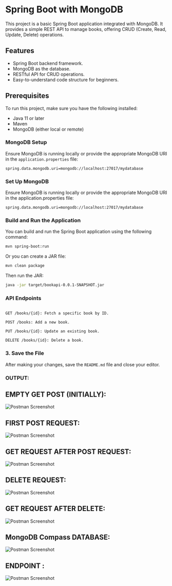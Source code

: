 # Spring Boot with MongoDB

This project is a basic Spring Boot application integrated with MongoDB. It provides a simple REST API to manage books, offering CRUD (Create, Read, Update, Delete) operations.

## Features

- Spring Boot backend framework.
- MongoDB as the database.
- RESTful API for CRUD operations.
- Easy-to-understand code structure for beginners.

## Prerequisites

To run this project, make sure you have the following installed:

- Java 11 or later
- Maven
- MongoDB (either local or remote)
  
### MongoDB Setup

Ensure MongoDB is running locally or provide the appropriate MongoDB URI in the `application.properties` file:

```properties
spring.data.mongodb.uri=mongodb://localhost:27017/mydatabase
```

### Set Up MongoDB
Ensure MongoDB is running locally or provide the appropriate MongoDB URI in the application.properties file:

```properties
spring.data.mongodb.uri=mongodb://localhost:27017/mydatabase
```

### Build and Run the Application
You can build and run the Spring Boot application using the following command:

```bash
mvn spring-boot:run
```

Or you can create a JAR file:

```bash
mvn clean package
```

Then run the JAR:

```bash
java -jar target/bookapi-0.0.1-SNAPSHOT.jar
```

### API Endpoints
```GET /books: Fetch all books.

GET /books/{id}: Fetch a specific book by ID.

POST /books: Add a new book.

PUT /books/{id}: Update an existing book.

DELETE /books/{id}: Delete a book.
```

### 3. **Save the File**

After making your changes, save the `README.md` file and close your editor.

### OUTPUT:

## EMPTY GET POST (INITIALLY):

![Postman Screenshot](https://github.com/Karishma-156/springboot-basic/blob/main/postman1.png?raw=true)


## FIRST POST REQUEST:

![Postman Screenshot](https://github.com/Karishma-156/springboot-basic/blob/main/postman2.png?raw=true)


## GET REQUEST AFTER POST REQUEST:

![Postman Screenshot](https://github.com/Karishma-156/springboot-basic/blob/main/getafterpost.png?raw=true)


## DELETE REQUEST:

![Postman Screenshot](https://github.com/Karishma-156/springboot-basic/blob/main/delete.png?raw=true)


## GET REQUEST AFTER DELETE:

![Postman Screenshot](https://github.com/Karishma-156/springboot-basic/blob/main/get.png?raw=true)


## MongoDB Compass DATABASE:

![Postman Screenshot](https://github.com/Karishma-156/springboot-basic/blob/main/mongodbcompass.png?raw=true)


## ENDPOINT :

![Postman Screenshot](https://github.com/Karishma-156/springboot-basic/blob/main/webpic.png?raw=true)
